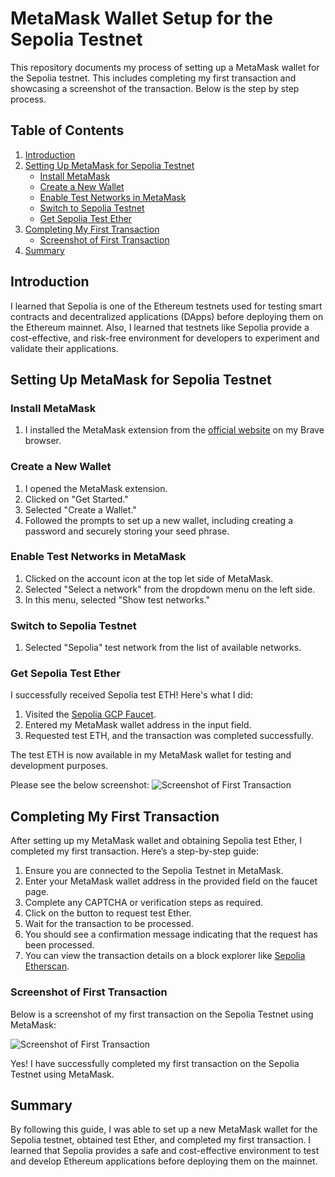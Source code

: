 # MetaMask Wallet Setup for the Sepolia Testnet  

This repository documents my process of setting up a MetaMask wallet for the Sepolia testnet. This includes completing my first transaction and showcasing a screenshot of the transaction. Below is the step by step process.

## Table of Contents

1. [Introduction](#introduction)
2. [Setting Up MetaMask for Sepolia Testnet](#setting-up-metamask-for-sepolia-testnet)
   - [Install MetaMask](#install-metamask)
   - [Create a New Wallet](#create-a-new-wallet)
   - [Enable Test Networks in MetaMask](#enable-test-networks-in-metamask)
   - [Switch to Sepolia Testnet](#switch-to-sepolia-testnet)
   - [Get Sepolia Test Ether](#get-sepolia-test-ether)
3. [Completing My First Transaction](#completing-my-first-transaction)
   - [Screenshot of First Transaction](#screenshot-of-first-transaction)
4. [Summary](#summary)

## Introduction

I learned that Sepolia is one of the Ethereum testnets used for testing smart contracts and decentralized applications (DApps) before deploying them on the Ethereum mainnet. Also, I learned that testnets like Sepolia provide a cost-effective, and risk-free environment for developers to experiment and validate their applications.

## Setting Up MetaMask for Sepolia Testnet

### Install MetaMask

1. I installed the MetaMask extension from the [official website](https://metamask.io/) on my Brave browser.

### Create a New Wallet

1. I opened the MetaMask extension.
2. Clicked on "Get Started."
3. Selected "Create a Wallet."
4. Followed the prompts to set up a new wallet, including creating a password and securely storing your seed phrase.

### Enable Test Networks in MetaMask

1. Clicked on the account icon at the top let side of MetaMask.
2. Selected "Select a network" from the dropdown menu on the left side.
3. In this menu, selected "Show test networks."

### Switch to Sepolia Testnet

1. Selected "Sepolia" test network from the list of available networks.

### Get Sepolia Test Ether

I successfully received Sepolia test ETH! Here's what I did:

1. Visited the [Sepolia GCP Faucet](https://cloud.google.com/application/web3/faucet/ethereum/sepolia).
2. Entered my MetaMask wallet address in the input field.
3. Requested test ETH, and the transaction was completed successfully.

The test ETH is now available in my MetaMask wallet for testing and development purposes.

Please see the below screenshot:
![Screenshot of First Transaction](https://raw.githubusercontent.com/jason-victor1/Sepolia-Testnet/2626c11555604bd3aaba8a9150c9c7234a42bc7e/My%20first%20transaction.png)


## Completing My First Transaction

After setting up my MetaMask wallet and obtaining Sepolia test Ether, I completed my first transaction. Here’s a step-by-step guide:

1. Ensure you are connected to the Sepolia Testnet in MetaMask.
2. Enter your MetaMask wallet address in the provided field on the faucet page.
3. Complete any CAPTCHA or verification steps as required.
4. Click on the button to request test Ether.
5. Wait for the transaction to be processed. 
6. You should see a confirmation message indicating that the request has been processed.
7. You can view the transaction details on a block explorer like [Sepolia Etherscan](https://sepolia.etherscan.io).

### Screenshot of First Transaction

Below is a screenshot of my first transaction on the Sepolia Testnet using MetaMask:

![Screenshot of First Transaction](https://raw.githubusercontent.com/jason-victor1/Sepolia-Testnet/2626c11555604bd3aaba8a9150c9c7234a42bc7e/My%20first%20transaction.png)


Yes! I have successfully completed my first transaction on the Sepolia Testnet using MetaMask.

## Summary

By following this guide, I was able to set up a new MetaMask wallet for the Sepolia testnet, obtained test Ether, and completed my first transaction. I learned that Sepolia provides a safe and cost-effective environment to test and develop Ethereum applications before deploying them on the mainnet.

